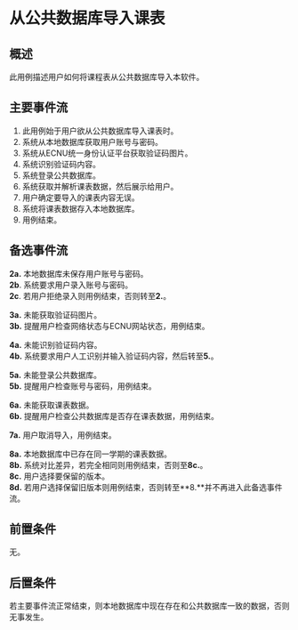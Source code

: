 # 从公共数据库导入课表

## 概述

此用例描述用户如何将课程表从公共数据库导入本软件。

## 主要事件流

1. 此用例始于用户欲从公共数据库导入课表时。
2. 系统从本地数据库获取用户账号与密码。
3. 系统从ECNU统一身份认证平台获取验证码图片。
4. 系统识别验证码内容。
5. 系统登录公共数据库。
6. 系统获取并解析课表数据，然后展示给用户。
7. 用户确定要导入的课表内容无误。
8. 系统将课表数据存入本地数据库。
9. 用例结束。

## 备选事件流

**2a.** 本地数据库未保存用户账号与密码。<br>
**2b**. 系统要求用户录入账号与密码。<br>
**2c**. 若用户拒绝录入则用例结束，否则转至**2.**。<br>

**3a.** 未能获取验证码图片。<br>
**3b.** 提醒用户检查网络状态与ECNU网站状态，用例结束。<br>

**4a.** 未能识别验证码内容。<br>
**4b.** 系统要求用户人工识别并输入验证码内容，然后转至**5.**。<br>

**5a.** 未能登录公共数据库。<br>
**5b.** 提醒用户检查账号与密码，用例结束。<br>

**6a.** 未能获取课表数据。<br>
**6b.** 提醒用户检查公共数据库是否存在课表数据，用例结束。<br>

**7a.** 用户取消导入，用例结束。<br>

**8a.** 本地数据库中已存在同一学期的课表数据。<br>
**8b.** 系统对比差异，若完全相同则用例结束，否则至**8c.**。<br>
**8c.** 用户选择要保留的版本。<br>
**8d.** 若用户选择保留旧版本则用例结束，否则转至**8.**并不再进入此备选事件流。<br>

## 前置条件

无。

## 后置条件

若主要事件流正常结束，则本地数据库中现在存在和公共数据库一致的数据，否则无事发生。
